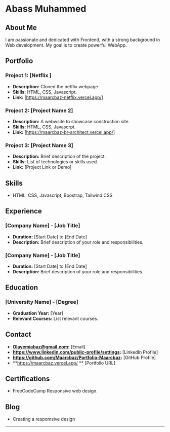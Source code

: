 # Abass Muhammed

## About Me
I am passionate and dedicated with Frontend, with a strong background in Web development. My goal is to create powerful WebApp.

## Portfolio

### Project 1: [Netflix ]
- **Description:** Cloned the netflix webpage
- **Skills:** HTML, CSS, Javascript.
- **Link:** [https://maarcbaz-netflix.vercel.app/]

### Project 2: [Project Name 2]
- **Description:** A webwsite to showcase construction site.
- **Skills:** HTML, CSS, Javascrpt.
- **Link:** [https://maarcbaz-br-architect.vercel.app/]

### Project 3: [Project Name 3]
- **Description:** Brief description of the project.
- **Skills:** List of technologies or skills used.
- **Link:** [Project Link or Demo]

## Skills
- HTML, CSS, Javascript, Boostrap, Tailwind CSS

## Experience
### [Company Name] - [Job Title]
- **Duration:** [Start Date] to [End Date]
- **Description:** Brief description of your role and responsibilities.

### [Company Name] - [Job Title]
- **Duration:** [Start Date] to [End Date]
- **Description:** Brief description of your role and responsibilities.

## Education
### [University Name] - [Degree]
- **Graduation Year:** [Year]
- **Relevant Courses:** List relevant courses.

## Contact
- **Olayemiabaz@gmail.com:** [Email]
- **https://www.linkedin.com/public-profile/settings:** [LinkedIn Profile]
- **https://github.com/Maarcbaz/Portfolio-Maarcbaz:** [GitHub Profile]
- **https://maarcbaz.vercel.app/ ** [Portfolio URL]

## Certifications
- FreeCodeCamp Responsive web design.


## Blog
- Creating a respomsive design
---

